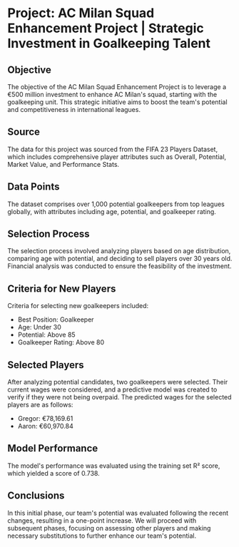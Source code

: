 # Project: AC Milan Squad Enhancement Project | Strategic Investment in Goalkeeping Talent

## Objective

The objective of the AC Milan Squad Enhancement Project is to leverage a €500 million investment to enhance AC Milan's squad, starting with the goalkeeping unit. This strategic initiative aims to boost the team's potential and competitiveness in international leagues.

## Source

The data for this project was sourced from the FIFA 23 Players Dataset, which includes comprehensive player attributes such as Overall, Potential, Market Value, and Performance Stats.

## Data Points

The dataset comprises over 1,000 potential goalkeepers from top leagues globally, with attributes including age, potential, and goalkeeper rating.

## Selection Process

The selection process involved analyzing players based on age distribution, comparing age with potential, and deciding to sell players over 30 years old. Financial analysis was conducted to ensure the feasibility of the investment.

## Criteria for New Players

Criteria for selecting new goalkeepers included:
- Best Position: Goalkeeper
- Age: Under 30
- Potential: Above 85
- Goalkeeper Rating: Above 80

## Selected Players

After analyzing potential candidates, two goalkeepers were selected. Their current wages were considered, and a predictive model was created to verify if they were not being overpaid. The predicted wages for the selected players are as follows:
- Gregor: €78,169.61
- Aaron: €60,970.84

## Model Performance

The model's performance was evaluated using the training set R² score, which yielded a score of 0.738.

## Conclusions

In this initial phase, our team's potential was evaluated following the recent changes, resulting in a one-point increase. We will proceed with subsequent phases, focusing on assessing other players and making necessary substitutions to further enhance our team's potential.
